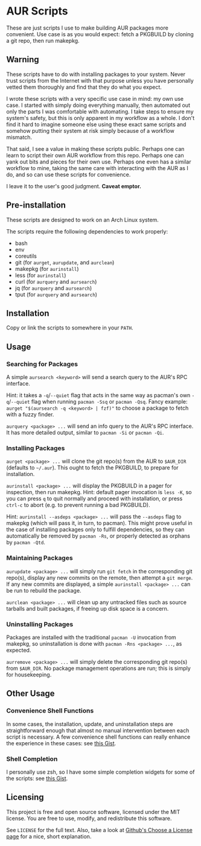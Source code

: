 # AUR Scripts

These are just scripts I use to make building AUR packages more convenient. Use
case is as you would expect: fetch a PKGBUILD by cloning a git repo, then
run makepkg.

## Warning

These scripts have to do with installing packages to your system. Never trust
scripts from the Internet with that purpose unless you have personally vetted
them thoroughly and find that they do what you expect.

I wrote these scripts with a very specific use case in mind: my own use case. I
started with simply doing everything manually, then automated out only the parts
I was comfortable with automating. I take steps to ensure my system's safety,
but this is only apparent in my workflow as a whole. I don't find it hard to
imagine someone else using these exact same scripts and somehow putting their
system at risk simply because of a workflow mismatch.

That said, I see a value in making these scripts public. Perhaps one can learn
to script their own AUR workflow from this repo. Perhaps one can yank out bits
and pieces for their own use. Perhaps one even has a similar workflow to mine,
taking the same care with interacting with the AUR as I do, and so can use these
scripts for convenience.

I leave it to the user's good judgment. **Caveat emptor.**

## Pre-installation

These scripts are designed to work on an Arch Linux system.

The scripts require the following dependencies to work properly:

- bash
- env
- coreutils
- git (for `aurget`, `aurupdate`, and `aurclean`)
- makepkg (for `aurinstall`)
- less (for `aurinstall`)
- curl (for `aurquery` and `aursearch`)
- jq (for `aurquery` and `aursearch`)
- tput (for `aurquery` and `aursearch`)

## Installation

Copy or link the scripts to somewhere in your `PATH`.

## Usage

### Searching for Packages

A simple `aursearch <keyword>` will send a search query to the AUR's RPC
interface.

Hint: it takes a `-q`/`--quiet` flag that acts in the same way as pacman's own
`-q`/`--quiet` flag when running `pacman -Ssq` or `pacman -Qsq`. Fancy example:
`aurget "$(aursearch -q <keyword> | fzf)"` to choose a package to fetch with a
fuzzy finder.

`aurquery <package> ...` will send an info query to the AUR's RPC interface.
It has more detailed output, similar to `pacman -Si` or `pacman -Qi`.

### Installing Packages

`aurget <package> ...` will clone the git repo(s) from the AUR to `$AUR_DIR`
(defaults to `~/.aur`). This ought to fetch the PKGBUILD, to prepare for
installation.

`aurinstall <package> ...` will display the PKGBUILD in a pager for inspection,
then run makepkg. Hint: default pager invocation is `less -K`, so you can press
`q` to quit normally and proceed with installation, or press `ctrl-c` to abort
(e.g. to prevent running a bad PKGBUILD).

Hint: `aurinstall --asdeps <package> ...` will pass the `--asdeps` flag to
makepkg (which will pass it, in turn, to pacman). This might prove useful in the
case of installing packages only to fulfill dependencies, so they can
automatically be removed by `pacman -Rs`, or properly detected as orphans by
`pacman -Qtd`.

### Maintaining Packages

`aurupdate <package> ...` will simply run `git fetch` in the corresponding git
repo(s), display any new commits on the remote, then attempt a `git merge`. If
any new commits are displayed, a simple `aurinstall <package> ...` can be run to
rebuild the package.

`aurclean <package> ...` will clean up any untracked files such as source
tarballs and built packages, if freeing up disk space is a concern.

### Uninstalling Packages

Packages are installed with the traditional `pacman -U` invocation from makepkg,
so uninstallation is done with `pacman -Rns <package> ...`, as expected.

`aurremove <package> ...` will simply delete the corresponding git repo(s) from
`$AUR_DIR`. No package management operations are run; this is simply for
housekeeping.

## Other Usage

### Convenience Shell Functions

In some cases, the installation, update, and uninstallation steps are
straightforward enough that almost no manual intervention between each script is
necessary. A few convenience shell functions can really enhance the experience
in these cases: see [this Gist][convenience-functions].

### Shell Completion

I personally use zsh, so I have some simple completion widgets for some of the
scripts: see [this Gist][completion].

## Licensing

This project is free and open source software, licensed under the MIT license.
You are free to use, modify, and redistribute this software.

See `LICENSE` for the full text. Also, take a look at [Github's Choose a License
page][license] for a nice, short explanation.

[license]: https://choosealicense.com/licenses/mit/
[convenience-functions]: https://gist.github.com/igemnace/c5033db29fb79df975d679bc47476dbb
[completion]: https://gist.github.com/igemnace/351dbc1d9cd7a0a3ae100df1c0cf20d5
